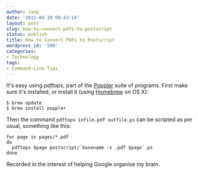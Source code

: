 ```yaml
---
author: ianp
date: '2011-04-19 09:43:14'
layout: post
slug: how-to-convert-pdfs-to-postscript
status: publish
title: How to Convert PDFs to Postscript
wordpress_id: '500'
categories:
- Technology
tags:
- Command-Line Tips
---
```


It's easy using *pdftops*, part of the [Poppler][PP] suite of programs. First make sure it's installed, or install it (using [Homebrew][GH] on OS X):

```console
$ brew update
$ brew install poppler
```

Then the command `pdftops infile.pdf outfile.ps` can be scripted as per
usual, something like this:

```console
for page in pages/*.pdf
do
  pdftops $page postscript/`basename -s .pdf $page`.ps
done
```

Recorded in the interest of helping Google organise my brain.

[PP]: http://poppler.freedesktop.org/
[GH]: http://mxcl.github.com/homebrew/

